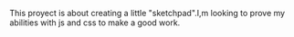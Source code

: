 This proyect is about creating a little "sketchpad".I,m looking to prove my abilities with js and css to make a good work.